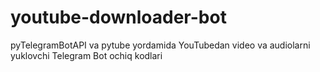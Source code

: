 # youtube-downloader-bot
pyTelegramBotAPI va pytube yordamida YouTubedan video va audiolarni yuklovchi Telegram Bot ochiq kodlari
